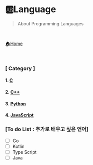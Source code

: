 # 🆎Language

> About Programming Languages

<br>

[🏠Home](https://github.com/batboy118/Study_Note)

<br>

### [ Category ]

#### 1. [C](C/README.md)

#### 2. [C++](C++/README.md)

#### 3. [Python](Python/README.md)

#### 4. [JavaScript](JavaScript/README.md)



### [To do List : 추가로 배우고 싶은 언어]

- [ ] Go
- [ ] Kotlin
- [ ] Type Script
- [ ] Java
